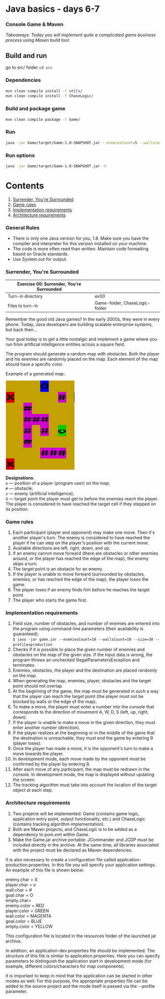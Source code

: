 # Java basics - days 6-7
### Console Game & Maven

*Takeaways: Today you will implement quite a complicated game business process using Maven build tool.*

## Build and run

go to src/ folder `cd src`

### Dependencies
```bash
mvn clean compile install -f utils/
mvn clean compile install -f ChaseLogic/
```

### Build and package game
```bash
mvn clean compile package -f Game/
```

### Run
```bash
java -jar Game/target/Game-1.0-SNAPSHOT.jar --enemiesCount=5 --wallsCount=80 --size=20 --profile=production
```

### Run options
```bash
java -jar Game/target/Game-1.0-SNAPSHOT.jar -h
```

# Contents
1. [Surrender, You're Surrounded](#exercise-00--surrender-youre-surrounded)
2. [Game rules](#game-rules)
3. [Implementation requirements](#implementation-requirements)
4. [Architecture requirements](#architecture-requirements)

### General Rules
- There is only one Java version for you, 1.8. Make sure you have the compiler and interpreter for this version installed on your machine.
- The code is more often read than written. Maintain code formatting based on Oracle standards.
- Use System.out for output.

### Surrender, You're Surrounded

| Exercise 00: Surrender, You're Surrounded | |
| ------ | ------ |
| Turn-in directory | ex00 |
| Files to turn-in | Game-folder, ChaseLogic-folder |

Remember the good old Java games? In the early 2000s, they were in every phone. Today, Java developers are building scalable enterprise systems, but back then... 

Your goal today is to get a little nostalgic and implement a game where you run from artificial intelligence entities across a square field. 

The program should generate a random map with obstacles. Both the player and his enemies are randomly placed on the map. Each element of the map should have a specific color.

Example of a generated map:

![map](misc/images/map.png)

**Designations**: <br>
`o` — position of a player (program user) on the map;<br>
`#` — obstacle;<br>
`x` — enemy (artificial intelligence);<br>
`O` — target point the player must get to before the enemies reach the player. The player is considered to have reached the target cell if they stepped on its position.

### Game rules
1. Each participant (player and opponent) may make one move. Then it's another player's turn. The enemy is considered to have reached the player if he can step on the player's position with the current move.
2. Available directions are left, right, down, and up.
3. If an enemy cannot move forward (there are obstacles or other enemies around, or the player has reached the edge of the map), the enemy skips a turn.
4. The target point is an obstacle for an enemy.
5. If the player is unable to move forward (surrounded by obstacles, enemies, or has reached the edge of the map), the player loses the game.
6. The player loses if an enemy finds him before he reaches the target point.
7. The player who starts the game first.

### Implementation requirements
1. Field size, number of obstacles, and number of enemies are entered into the program using command-line parameters (their availability is guaranteed):<br>
`$ java -jar game.jar --enemiesCount=10 --wallsCount=10 --size=30 --profile=production`
2. Checks if it is possible to place the given number of enemies and obstacles on the map of the given size. If the input data is wrong, the program throws an unchecked IllegalParametersException and terminates.
3. Enemies, obstacles, the player and the destination are placed randomly on the map. 
4. When generating the map, enemies, player, obstacles and the target point should not overlap.
5. At the beginning of the game, the map must be generated in such a way that the player can reach the target point (the player must not be blocked by walls or the edge of the map).
6. To make a move, the player must enter a number into the console that corresponds to the direction of movement A, W, D, S (left, up, right, down).
7. If the player is unable to make a move in the given direction, they must enter another number (direction).
8. If the player realizes at the beginning or in the middle of the game that the destination is unreachable, they must end the game by entering 9 (player loses).
9. Once the player has made a move, it is the opponent's turn to make a move towards the player. 
10. In development mode, each move made by the opponent must be confirmed by the player by entering 8.
11. After each move of any participant, the map must be redrawn in the console. In development mode, the map is displayed without updating the screen.
12. The tracking algorithm must take into account the location of the target object at each step.

### Architecture requirements
1. Two projects will be implemented: Game (contains game logic, application entry point, output functionality, etc.) and ChaseLogic (contains tracking algorithm implementation).
2. Both are Maven projects, and ChaseLogic is to be added as a dependency to pom.xml within Game.
3. Make the Game.jar archive portable:  JCommander and JCDP must be included directly in the archive. At the same time, all libraries associated with the project must be declared as Maven dependencies.

It is also necessary to create a configuration file called application-production.properties. In this file you will specify your application settings. An example of this file is shown below:

enemy.char = X <br>
player.char = o <br>
wall.char = \# <br>
goal.char = O <br>
empty.char= <br>
enemy.color = RED <br>
player.color = GREEN <br>
wall.color = MAGENTA <br>
goal.color = BLUE <br>
empty.color = YELLOW

This configuration file is located in the resources folder of the launched jar archive.

In addition, an application-dev.properties file should be implemented. The structure of this file is similar to application.properties. Here you can specify parameters to distinguish the application start in development mode (for example, different colors/characters for map components).

It is important to keep in mind that the application can be started in other modes as well. For this purpose, the appropriate properties file can be added to the source project and the mode itself is passed via the --profile parameter.
